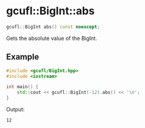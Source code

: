 # gcufl::BigInt::abs
```cpp
gcufl::BigInt abs() const noexcept;
```
Gets the absolute value of the BigInt.
## Example
```cpp
#include <gcufl/BigInt.hpp>
#include <iostream>

int main() {
	std::cout << gcufl::BigInt(-12).abs() << '\n';
}
```
Output:
```
12
```
